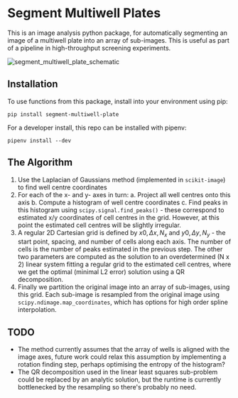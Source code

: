 # Segment Multiwell Plates

This is an image analysis python package, for automatically segmenting an image of a multiwell plate into an array of
sub-images. This is useful as part of a pipeline in high-throughput screening experiments.

![segment_multiwell_plate_schematic](https://github.com/murraycutforth/segment-multiwell-plate/assets/11088372/43852418-7767-4e7f-aba9-2da69ed3eaad)


## Installation

To use functions from this package, install into your environment using pip:

`pip install segment-multiwell-plate`

For a developer install, this repo can be installed with pipenv:

`pipenv install --dev`


## The Algorithm

1. Use the Laplacian of Gaussians method (implemented in `scikit-image`) to find well centre coordinates
2. For each of the x- and y- axes in turn:
  a. Project all well centres onto this axis
  b. Compute a histogram of well centre coordinates
  c. Find peaks in this histogram using `scipy.signal.find_peaks()` - these correspond to estimated x/y coordinates of cell centres in the grid. However, at this point the estimated cell centres will be slightly irregular.
3.  A regular 2D Cartesian grid is defined by $x0, \Delta x, N_x$ and $y0, \Delta y, N_y$ - the start point, spacing, and number of cells along each axis.
The number of cells is the number of peaks estimated in the previous step. The other two parameters are computed as the solution to an overdetermined (N x 2) linear
system fitting a regular grid to the estimated cell centres, where we get the optimal (minimal L2 error) solution using a QR decomposition.
4. Finally we partition the original image into an array of sub-images, using this grid. Each sub-image is resampled from the original image using `scipy.ndimage.map_coordinates`,
which has options for high order spline interpolation.

 
## TODO

- The method currently assumes that the array of wells is aligned with the image axes, future work could relax this assumption by implementing a rotation finding step, perhaps optimising the entropy of the histogram?
- The QR decomposition used in the linear least squares sub-problem could be replaced by an analytic solution, but the runtime is currently bottlenecked by the resampling so there's probably no need.
